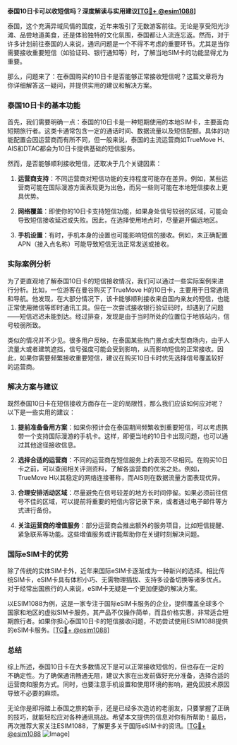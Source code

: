 **泰国10日卡可以收短信吗？深度解读与实用建议[[TG💪+ @esim1088](https://t.me/s/esim1088)]**

泰国，这个充满异域风情的国度，近年来吸引了无数游客前往。无论是享受阳光沙滩、品尝地道美食，还是体验独特的文化氛围，泰国都让人流连忘返。然而，对于许多计划前往泰国的人来说，通讯问题是一个不得不考虑的重要环节。尤其是当你需要接收重要短信（如验证码、银行通知等）时，了解当地SIM卡的功能显得尤为重要。

那么，问题来了：在泰国购买的10日卡是否能够正常接收短信呢？这篇文章将为你详细解答这一疑问，并提供实用的建议和解决方案。

### 泰国10日卡的基本功能

首先，我们需要明确一点：泰国的10日卡是一种短期使用的本地SIM卡，主要面向短期旅行者。这类卡通常包含一定的通话时间、数据流量以及短信配额。具体的功能配置会因运营商而有所不同，但一般来说，泰国的主流运营商如TrueMove H、AIS和DTAC都会为10日卡提供基础的短信服务。

然而，是否能够顺利接收短信，还取决于几个关键因素：

1. **运营商支持**：不同运营商对短信功能的支持程度可能存在差异。例如，某些运营商可能在国际漫游方面表现更为出色，而另一些则可能在本地短信接收上更具优势。
   
2. **网络覆盖**：即使你的10日卡支持短信功能，如果身处信号较弱的区域，可能会导致短信接收延迟或失败。因此，在选择使用地点时，尽量避开偏远地区。

3. **手机设置**：有时，手机本身的设置也可能影响短信的接收。例如，未正确配置APN（接入点名称）可能导致短信无法正常发送或接收。

### 实际案例分析

为了更直观地了解泰国10日卡的短信接收情况，我们可以通过一些实际案例来进行分析。比如，一位游客在曼谷购买了TrueMove H的10日卡，主要用于日常通讯和导航。他发现，在大部分情况下，该卡能够顺利接收来自国内亲友的短信，也能正常使用微信等即时通讯工具。但在一次尝试接收银行验证码时，却遇到了问题——短信迟迟未能到达。经过排查，发现是由于当时所处的位置位于地铁站内，信号较弱所致。

类似的情况并不少见。很多用户反映，在泰国某些热门景点或大型商场内，由于人流量大或者建筑遮挡，信号强度可能会受到影响，从而影响短信的正常接收。因此，如果你需要频繁接收重要短信，建议在购买10日卡时优先选择信号覆盖较好的运营商。

### 解决方案与建议

既然泰国10日卡在短信接收方面存在一定的局限性，那么我们应该如何应对呢？以下是一些实用的建议：

1. **提前准备备用方案**：如果你预计会在泰国期间频繁收到重要短信，可以考虑携带一个支持国际漫游的手机卡。这样，即便当地的10日卡出现问题，也可以通过其他途径接收信息。

2. **选择合适的运营商**：不同的运营商在短信服务上的表现不尽相同。在购买10日卡之前，可以查阅相关评测资料，了解各运营商的优劣之处。例如，TrueMove H以其稳定的网络连接著称，而AIS则在数据流量方面表现优异。

3. **合理安排活动区域**：尽量避免在信号较差的地方长时间停留。如果必须前往信号不佳的区域，可以提前将重要的短信内容记录下来，或者通过电子邮件等方式进行备份。

4. **关注运营商的增值服务**：部分运营商会推出额外的服务项目，比如短信提醒、紧急联系等功能。这些增值服务或许能帮助你在关键时刻解决问题。

### 国际eSIM卡的优势

除了传统的实体SIM卡外，近年来国际eSIM卡逐渐成为一种新兴的选择。相比传统SIM卡，eSIM卡具有体积小巧、无需物理插拔、支持多设备切换等诸多优点。对于经常出国旅行的人来说，eSIM卡无疑是一个更加便捷的解决方案。

以ESIM1088为例，这是一家专注于国际eSIM卡服务的企业，提供覆盖全球多个国家和地区的虚拟SIM卡服务。其产品不仅操作简单，而且价格实惠，非常适合短期旅行者。如果你担心泰国10日卡的短信接收问题，不妨尝试使用ESIM1088提供的eSIM卡服务。[[TG💪+ @esim1088](https://t.me/s/esim1088)]

### 总结

综上所述，泰国10日卡在大多数情况下是可以正常接收短信的，但也存在一定的不确定性。为了确保通讯畅通无阻，建议大家在出发前做好充分准备，选择合适的运营商和服务方式。同时，也要注意手机设置和使用环境的影响，避免因技术原因导致不必要的麻烦。

无论你是即将踏上泰国之旅的新手，还是已经多次造访的老朋友，只要掌握了正确的技巧，就能轻松应对各种通讯挑战。希望本文提供的信息对你有所帮助！最后，再次推荐大家关注ESIM1088，了解更多关于国际eSIM卡的资讯。[[TG💪+ @esim1088](https://t.me/s/esim1088) ![Image](https://i.postimg.cc/4NQfJmqS/Snipaste-2025-05-13-00-14-12.png)]
